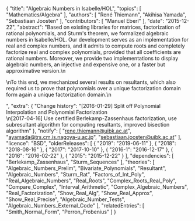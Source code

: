 {
    "title": "Algebraic Numbers in Isabelle/HOL",
    "topics": [
        "Mathematics/Algebra"
    ],
    "authors": [
        "René Thiemann",
        "Akihisa Yamada",
        "Sebastiaan Joosten"
    ],
    "contributors": [
        "Manuel Eberl"
    ],
    "date": "2015-12-22",
    "abstract": "Based on existing libraries for matrices, factorization of rational polynomials, and Sturm's theorem, we formalized algebraic numbers in Isabelle/HOL. Our development serves as an implementation for real and complex numbers, and it admits to compute roots and completely factorize real and complex polynomials, provided that all coefficients are rational numbers. Moreover, we provide two implementations to display algebraic numbers, an injective and expensive one, or a faster but approximative version.\n</p><p>\nTo this end, we mechanized several results on resultants, which also required us to prove that polynomials over a unique factorization domain form again a unique factorization domain.\n</p>",
    "extra": {
        "Change history": "[2016-01-29] Split off Polynomial Interpolation and Polynomial Factorization<br>\n[2017-04-16] Use certified Berlekamp-Zassenhaus factorization, use subresultant algorithm for computing resultants, improved bisection algorithm"
    },
    "notify": [
        "rene.thiemann@uibk.ac.at",
        "ayamada@trs.cm.is.nagoya-u.ac.jp",
        "sebastiaan.joosten@uibk.ac.at"
    ],
    "licence": "BSD",
    "olderReleases": [
        {
            "2019": "2019-06-11"
        },
        {
            "2018": "2018-08-16"
        },
        {
            "2017": "2017-10-10"
        },
        {
            "2016-1": "2016-12-17"
        },
        {
            "2016": "2016-02-22"
        },
        {
            "2015": "2015-12-22"
        }
    ],
    "dependencies": [
        "Berlekamp_Zassenhaus",
        "Sturm_Sequences"
    ],
    "theories": [
        "Algebraic_Numbers_Prelim",
        "Bivariate_Polynomials",
        "Resultant",
        "Algebraic_Numbers",
        "Sturm_Rat",
        "Factors_of_Int_Poly",
        "Real_Algebraic_Numbers",
        "Real_Roots",
        "Complex_Roots_Real_Poly",
        "Compare_Complex",
        "Interval_Arithmetic",
        "Complex_Algebraic_Numbers",
        "Real_Factorization",
        "Show_Real_Alg",
        "Show_Real_Approx",
        "Show_Real_Precise",
        "Algebraic_Number_Tests",
        "Algebraic_Numbers_External_Code"
    ],
    "relatedEntries": [
        "Smith_Normal_Form",
        "Perron_Frobenius"
    ]
}